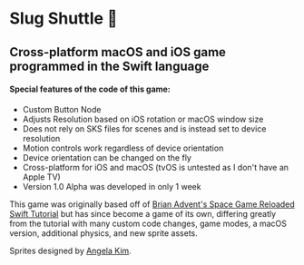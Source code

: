 # Slug Shuttle 🚀
## Cross-platform macOS and iOS game programmed in the Swift language
#### Special features of the code of this game:
- Custom Button Node
- Adjusts Resolution based on iOS rotation or macOS window size
- Does not rely on SKS files for scenes and is instead set to device resolution
- Motion controls work regardless of device orientation
- Device orientation can be changed on the fly
- Cross-platform for iOS and macOS (tvOS is untested as I don't have an Apple TV)
- Version 1.0 Alpha was developed in only 1 week

This game was originally based off of [Brian Advent's Space Game Reloaded Swift Tutorial](https://github.com/brianadvent/SpaceGameReloaded) but has since become a game of its own, differing greatly from the tutorial with many custom code changes, game modes, a macOS version, additional physics, and new sprite assets.

Sprites designed by [Angela Kim](https://github.com/AngelaKimmy).
